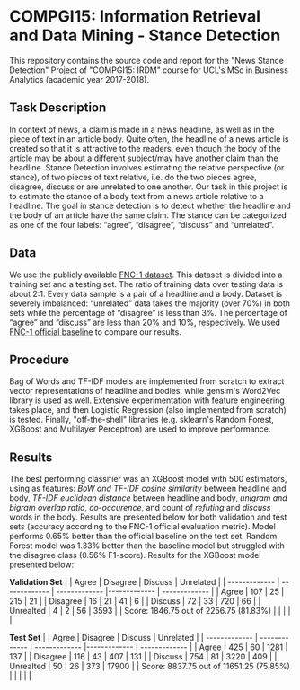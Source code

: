 # COMPGI15: Information Retrieval and Data Mining - Stance Detection
This repository contains the source code and report for the "News Stance Detection" Project of "COMPGI15: IRDM" course for UCL's MSc in Business Analytics (academic year 2017-2018).

## Task Description
In context of news, a claim is made in a news headline, as well as in the piece of text in an article body. Quite often, the headline of a news article is created so that it is 
attractive to the readers, even though the body of the article may be about a different subject/may have another claim than the headline.
Stance Detection involves estimating the relative perspective (or stance), of two pieces of text relative, i.e. do the two pieces agree, disagree, discuss or are unrelated to one
another. Our task in this project is to estimate the stance of a body text from a news article relative to a headline. The goal in stance detection is to detect whether the headline 
and the body of an article have the same claim. The stance can be categorized as one of the four labels: “agree”, “disagree”, “discuss” and “unrelated”.

## Data
We use the publicly available [FNC-1 dataset](https://github.com/FakeNewsChallenge/fnc-1/). This dataset is divided into a training set and a testing set. 
The ratio of training data over testing data is about 2:1. Every data sample is a pair of a headline and a body. Dataset is severely imbalanced:
“unrelated” data takes the majority (over 70%) in both sets while the percentage of “disagree” is less than 3%. The percentage of “agree” and “discuss” are less than 20% and 10%, 
respectively. We used [FNC-1 official baseline](https://github.com/FakeNewsChallenge/fnc-1) to compare our results.

## Procedure
Bag of Words and TF-IDF models are implemented from scratch to extract vector representations of headline and bodies, while gensim's Word2Vec library is used as well.
Extensive experimentation with feature engineering takes place, and then Logistic Regression (also implemented from scratch) is tested. Finally, "off-the-shell" libraries (e.g. sklearn's
Random Forest, XGBoost and Multilayer Perceptron) are used to improve performance.

## Results
The best performing classifier was an XGBoost model with 500 estimators, using as features: _BoW and TF-IDF cosine similarity_ between headline and body, _TF-IDF euclidean distance_
between headline and body, _unigram and bigram overlap ratio_, _co-occurence_, and count of _refuting_ and _discuss_ words in the body. Results are presented below for both validation and test sets
(accuracy according to the FNC-1 official evaluation metric). Model performs 0.65% better than the official baseline on the test set. Random Forest model was 1.33% better than 
the baseline model but struggled with the disagree class (0.56% F1-score). Results for the XGBoost model presented below:


__Validation Set__
| | Agree  | Disagree | Discuss | Unrelated |
| ------------- | ------------- | ------------- |------------- | ------------- |
| Agree | 107    |    25     |    215    |    21     |
| Disagree | 16     |    21     |    41     |     6     |
| Discuss | 72     |    33     |    720    |    66     |
| Unrealted | 4     |     2     |    56     |   3593    |
| Score: 1846.75 out of 2256.75 (81.83%) | | | | |

__Test Set__
| | Agree  | Disagree | Discuss | Unrelated |
| ------------- | ------------- | ------------- |------------- | ------------- |
| Agree | 425    |    60     |   1281    |    137    |
| Disagree | 116    |    43     |    407    |    131    |
| Discuss | 754    |    81     |   3220    |    409    |
| Unrealted | 50     |    26     |    373    |   17900   |
| Score: 8837.75 out of 11651.25	(75.85%) | | | | |